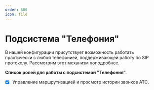```yaml
---
order: 500
icon: file
---
```


# Подсистема "Телефония"

В нашей конфигурации присутствует возможность работать практически с любой телефонией, поддерживающей работу по SIP протоколу.
Рассмотрим этот механизм поподробнее.


**Список ролей для работы с подсистемой "Телефония".**
* [x] Управление маршрутизацией и просмотр истории звонков АТС.

